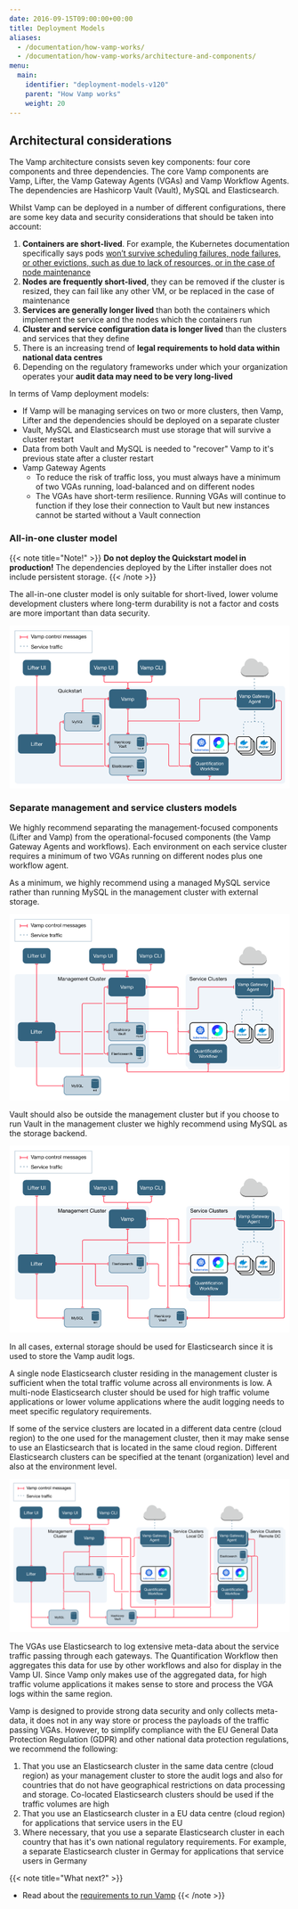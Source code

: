 ```yaml
---
date: 2016-09-15T09:00:00+00:00
title: Deployment Models
aliases:
  - /documentation/how-vamp-works/
  - /documentation/how-vamp-works/architecture-and-components/
menu:
  main:
    identifier: "deployment-models-v120"
    parent: "How Vamp works"
    weight: 20
---
```


## Architectural considerations

The Vamp architecture consists seven key components: four core components and three dependencies. The core Vamp components are Vamp, Lifter, the Vamp Gateway Agents (VGAs) and Vamp Workflow Agents. The dependencies are Hashicorp Vault (Vault), MySQL and Elasticsearch.

Whilst Vamp can be deployed in a number of different configurations, there are some key data and security considerations that should be taken into account:

1. **Containers are short-lived**. For example, the Kubernetes documentation specifically says pods [won’t survive scheduling failures, node failures, or other evictions, such as due to lack of resources, or in the case of node maintenance](https://kubernetes.io/docs/concepts/workloads/pods/pod/)
2. **Nodes are frequently short-lived**, they can be removed if the cluster is resized, they can fail like any other VM, or be replaced in the case of maintenance
3. **Services are generally longer lived** than both the containers which implement the service and the nodes which the containers run
4. **Cluster and service configuration data is longer lived** than the clusters and services that they define
5. There is an increasing trend of **legal requirements to hold data within national data centres**
6. Depending on the regulatory frameworks under which your organization operates your **audit data may need to be very long-lived**

In terms of Vamp deployment models:

- If Vamp will be managing services on two or more clusters, then Vamp, Lifter and the dependencies should be deployed on a separate cluster
- Vault, MySQL and Elasticsearch must use storage that will survive a cluster restart
- Data from both Vault and MySQL is needed to "recover" Vamp to it's previous state after a cluster restart
- Vamp Gateway Agents
  - To reduce the risk of traffic loss, you must always have a minimum of two VGAs running, load-balanced and on different nodes
  - The VGAs have short-term resilience. Running VGAs will continue to function if they lose their connection to Vault but new instances cannot be started without a Vault connection

### All-in-one cluster model

{{< note title="Note!" >}}
**Do not deploy the Quickstart model in production!**
The dependencies deployed by the Lifter installer does not include persistent storage.
{{< /note >}}

The all-in-one cluster model is only suitable for short-lived, lower volume development clusters where long-term durability is not a factor and costs are more important than data security.

![quickstart model](/images/diagram/v100/vampee-arch-quickstart.png)

### Separate management and service clusters models

We highly recommend separating the management-focused components (Lifter and Vamp) from the operational-focused components (the Vamp Gateway Agents and workflows). Each environment on each service cluster requires a minimum of two VGAs running on different nodes plus one workflow agent.

As a minimum, we highly recommend using a managed MySQL service rather than running MySQL in the management cluster with external storage.

![mgnt-svc-ext-mysql model](/images/diagram/v100/vampee-arch-mgnt-svc-ext-mysql.png)

Vault should also be outside the management cluster but if you choose to run Vault in the management cluster we highly recommend using MySQL as the storage backend.

![mgnt-svc-ext-mysql-vault model](/images/diagram/v100/vampee-arch-mgnt-svc-ext-mysql-vault.png)

In all cases, external storage should be used for Elasticsearch since it is used to store the Vamp audit logs.

A single node Elasticsearch cluster residing in the management cluster is sufficient when the total traffic volume across all environments is low. A multi-node Elasticsearch cluster should be used for high traffic volume applications or lower volume applications where the audit logging needs to meet specific regulatory requirements.

If some of the service clusters are located in a different data centre (cloud region) to the one used for the management cluster, then it may make sense to use an Elasticsearch that is located in the same cloud region. Different Elasticsearch clusters can be specified at the tenant (organization) level and also at the environment level.

![vampee-arch-mgnt-svc-ext-mysql-vault-remote-es model](/images/diagram/v100/vampee-arch-mgnt-svc-ext-mysql-vault-remote-es.png)

The VGAs use Elasticsearch to log extensive meta-data about the service traffic passing through each gateways. The Quantification Workflow then aggregates this data for use by other workflows and also for display in the Vamp UI. Since Vamp only makes use of the aggregated data, for high traffic volume applications it makes sense to store and process the VGA logs within the same region.

Vamp is designed to provide strong data security and only collects meta-data, it does not in any way store or process the payloads of the traffic passing VGAs. However, to simplify compliance with the EU General Data Protection Regulation (GDPR) and other national data protection regulations, we recommend the following:

1. That you use an Elasticsearch cluster in the same data centre (cloud region) as your management cluster to store the audit logs and also for countries that do not have geographical restrictions on data processing and storage. Co-located Elasticsearch clusters should be used if the traffic volumes are high
1. That you use an Elasticsearch cluster in a EU data centre (cloud region) for applications that service users in the EU
1. Where necessary, that you use a separate Elasticsearch cluster in each country that has it's own national regulatory requirements. For example, a separate Elasticsearch cluster in Germay for applications that service users in Germany

{{< note title="What next?" >}}

- Read about the [requirements to run Vamp](/documentation/how-vamp-works/v1.0.0/requirements)
  {{< /note >}}
